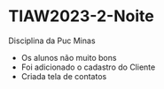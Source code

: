 # TIAW2023-2-Noite

Disciplina da Puc Minas

- Os alunos não muito bons
- Foi adicionado o cadastro do Cliente
- Criada tela de contatos